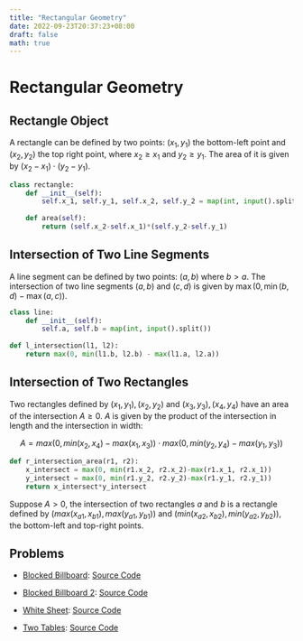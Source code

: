 ```yaml
---
title: "Rectangular Geometry"
date: 2022-09-23T20:37:23+08:00
draft: false
math: true
---
```


# Rectangular Geometry

## Rectangle Object

A rectangle can be defined by two points: $(x_1, y_1)$ the bottom-left point and $(x_2, y_2)$ the top right point, where $x_2 \geq x_1$ and $y_2 \geq y_1$. The area of it is given by $(x_2 - x_1) \cdot (y_2 - y_1)$.

```python
class rectangle:
    def __init__(self):
        self.x_1, self.y_1, self.x_2, self.y_2 = map(int, input().split())
    
    def area(self):
        return (self.x_2-self.x_1)*(self.y_2-self.y_1)
```

## Intersection of Two Line Segments

A line segment can be defined by two points: $(a, b)$ where $b > a$. The intersection of two line segments $(a, b)$ and $(c, d)$ is given by $\max(0, \min(b, d) - \max(a, c))$.

```python
class line:
    def __init__(self):
        self.a, self.b = map(int, input().split())
    
def l_intersection(l1, l2):
    return max(0, min(l1.b, l2.b) - max(l1.a, l2.a))
```

## Intersection of Two Rectangles

Two rectangles defined by $(x_1, y_1), (x_2, y_2)$ and $(x_3, y_3), (x_4, y_4)$ have an area of the intersection $A \geq 0$. $A$ is given by the product of the intersection in length and the intersection in width:

$$
A = max(0, min(x_2, x_4) - max(x_1, x_3)) \cdot max(0, min(y_2, y_4) - max(y_1, y_3))
$$

```python
def r_intersection_area(r1, r2):
    x_intersect = max(0, min(r1.x_2, r2.x_2)-max(r1.x_1, r2.x_1))
    y_intersect = max(0, min(r1.y_2, r2.y_2)-max(r1.y_1, r2.y_1))
    return x_intersect*y_intersect
```

Suppose $A > 0$, the intersection of two rectangles $a$ and $b$ is a rectangle defined by $(max(x_{a1}, x_{b1}), max(y_{a1}, y_{b1}))$ and $(min(x_{a2}, x_{b2}), min(y_{a2}, y_{b2}))$, the bottom-left and top-right points.

## Problems

- [Blocked Billboard](http://www.usaco.org/index.php?page=viewproblem2&cpid=759): [Source Code](https://github.com/spcccomputerclub/spcccomputerclub.github.io/blob/main/src/calendar/cp/blocked_billboard.py)

- [Blocked Billboard 2](http://www.usaco.org/index.php?page=viewproblem2&cpid=783): [Source Code](https://github.com/spcccomputerclub/spcccomputerclub.github.io/blob/main/src/calendar/cp/blocked_billboard2.py)

- [White Sheet](https://codeforces.com/contest/1216/problem/C): [Source Code](https://github.com/spcccomputerclub/spcccomputerclub.github.io/blob/main/src/calendar/cp/white_sheet.py)

- [Two Tables](https://codeforces.com/problemset/problem/1555/B): [Source Code](https://github.com/spcccomputerclub/spcccomputerclub.github.io/blob/main/src/calendar/cp/two_tables.py)
